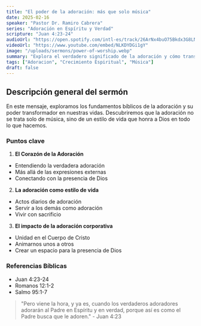 ```yaml
---
title: "El poder de la adoración: más que solo música"
date: 2025-02-16
speaker: "Pastor Dr. Ramiro Cabrera"
series: "Adoración en Espíritu y Verdad"
scripture: "Juan 4:23-24"
audioUrl: "https://open.spotify.com/intl-es/track/26ArNx4buO75Bkdx3G8LNU"
videoUrl: "https://www.youtube.com/embed/NLKDYDGi1gY"
image: "/uploads/sermons/power-of-worship.webp"
summary: "Explora el verdadero significado de la adoración y cómo transforma nuestra relación con Dios más allá de la simple expresión musical."
tags: ["Adoracion", "Crecimiento Espiritual", "Música"]
draft: false
---
```


## Descripción general del sermón

En este mensaje, exploramos los fundamentos bíblicos de la adoración y su poder transformador en nuestras vidas. Descubriremos que la adoración no se trata solo de música, sino de un estilo de vida que honra a Dios en todo lo que hacemos.

### Puntos clave

1. **El Corazón de la Adoración**
- Entendiendo la verdadera adoración
- Más allá de las expresiones externas
- Conectando con la presencia de Dios

2. **La adoración como estilo de vida**
- Actos diarios de adoración
- Servir a los demás como adoración
- Vivir con sacrificio

3. **El impacto de la adoración corporativa**
- Unidad en el Cuerpo de Cristo
- Animarnos unos a otros
- Crear un espacio para la presencia de Dios

### Referencias Bíblicas
- Juan 4:23-24
- Romanos 12:1-2
- Salmo 95:1-7

> "Pero viene la hora, y ya es, cuando los verdaderos adoradores adorarán al Padre en Espíritu y en verdad, porque así es como el Padre busca que le adoren." - Juan 4:23